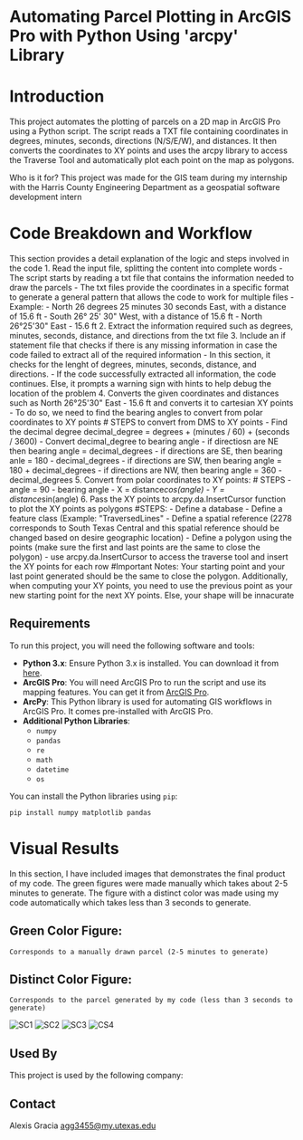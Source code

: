 # Automating Parcel Plotting in ArcGIS Pro with Python Using 'arcpy' Library

# Introduction
This project automates the plotting of parcels on a 2D map in ArcGIS Pro using a Python script. The script reads a TXT file containing coordinates in degrees, minutes, seconds, directions (N/S/E/W), and distances. It then converts the coordinates to XY points and uses the arcpy library to access the Traverse Tool and automatically plot each point on the map as polygons.

Who is it for? This project was made for the GIS team during my internship with the Harris County Engineering Department as a geospatial software development intern

# Code Breakdown and Workflow

This section provides a detail explanation of the logic and steps involved in the code
    1. Read the input file, splitting the content into complete words
        - The script starts by reading a txt file that contains the information needed to draw the parcels
        - The txt files provide the coordinates in a specific format to generate a general pattern that allows the code to work for multiple files
        - Example: 
            - North 26 degrees 25 minutes 30 seconds East, with a distance of 15.6 ft
            - South 26° 25' 30" West, with a distance of 15.6 ft
            - North 26°25'30" East - 15.6 ft
    2. Extract the information required such as degrees, minutes, seconds, distance, and directions from the txt file
    3. Include an if statement file that checks if there is any missing information in case the code failed to extract all of the required information
        - In this section, it checks for the lenght of degrees, minutes, seconds, distance, and directions.
        - If the code successfully extracted all information, the code continues. Else, it prompts a warning sign with hints to help debug the location of the problem
    4. Converts the given coordinates and distances such as North 26°25'30" East - 15.6 ft and converts it to cartesian XY points
        - To do so, we need to find the bearing angles to convert from polar coordinates to XY points
        # STEPS to convert from DMS to XY points
            - Find the decimal degree
                decimal_degree = degrees + (minutes / 60) + (seconds / 3600)
            - Convert decimal_degree to bearing angle
                - if directiosn are NE then bearing angle = decimal_degrees
                - if directions are SE, then bearing anle = 180 - decimal_degrees
                - if directions are SW, then bearing angle = 180 + decimal_degrees
                - if directions are NW, then bearing angle = 360 - decimal_degrees
    5. Convert from polar coordinates to XY points:
        # STEPS
            - angle = 90 - bearing angle
            - X = distance*cos(angle)
            - Y = distance*sin(angle)
    6. Pass the XY points to arcpy.da.InsertCursor function to plot the XY points as polygons
        #STEPS:
            - Define a database
            - Define a feature class (Example: "TraversedLines"
            - Define a spatial reference (2278 corresponds to South Texas Central and this spatial reference should be changed based on desire geographic location)
            - Define a polygon using the points (make sure the first and last points are the same to close the polygon)
            - use arcpy.da.InsertCursor to access the traverse tool and insert the XY points for each row
    #Important Notes: Your starting point and your last point generated should be the same to close the polygon. Additionally, when computing your XY points, you need to use the previous point as your new starting point for the next XY points. Else, your shape will be                         innacurate    
  
## Requirements 
To run this project, you will need the following software and tools:

- **Python 3.x**: Ensure Python 3.x is installed. You can download it from [here](https://www.python.org/downloads/).
- **ArcGIS Pro**: You will need ArcGIS Pro to run the script and use its mapping features. You can get it from [ArcGIS Pro](https://www.esri.com/en-us/arcgis/products/arcgis-pro).
- **ArcPy**: This Python library is used for automating GIS workflows in ArcGIS Pro. It comes pre-installed with ArcGIS Pro.
- **Additional Python Libraries**:
  - `numpy`
  - `pandas`
  - `re`
  - `math`
  - `datetime`
  - `os`

You can install the Python libraries using `pip`:

`pip install numpy matplotlib pandas`
# Visual Results
In this section, I have included images that demonstrates the final product of my code. The green figures were made manually which takes about 2-5 minutes to generate. The figure with a distinct color was made using my code automatically which takes less than 3 seconds to generate.

## Green Color Figure: 
    Corresponds to a manually drawn parcel (2-5 minutes to generate)

## Distinct Color Figure: 
    Corresponds to the parcel generated by my code (less than 3 seconds to generate)

![SC1](https://github.com/user-attachments/assets/3c0bfd72-6d8e-4b8f-aa28-35aa16d593ab)
![SC2](https://github.com/user-attachments/assets/c3d17219-bb17-47b0-8314-94063c762bc5)
![SC3](https://github.com/user-attachments/assets/e114a0a3-1333-4b14-ac6f-54377539b38f)
![CS4](https://github.com/user-attachments/assets/2dfefa65-8b77-49a4-9336-92de5c340583)

## Used By

This project is used by the following company:

## Contact
Alexis Gracia
agg3455@my.utexas.edu

  

 
